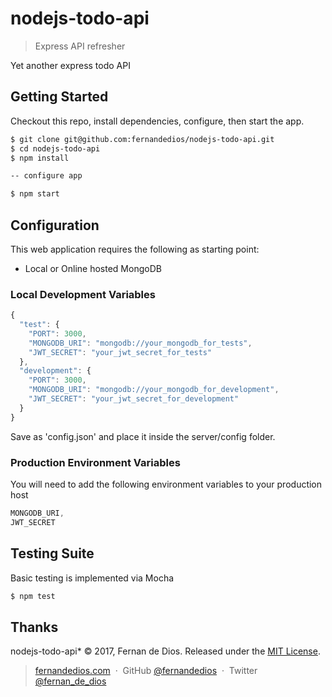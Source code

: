 nodejs-todo-api
=========

> Express API refresher

Yet another express todo API

Getting Started
------------

Checkout this repo, install dependencies, configure, then start the app.

```bash
$ git clone git@github.com:fernandedios/nodejs-todo-api.git
$ cd nodejs-todo-api
$ npm install

-- configure app

$ npm start
```

Configuration
------------

This web application requires the following as starting point:
- Local or Online hosted MongoDB

### Local Development Variables
```js
{
  "test": {
    "PORT": 3000,
    "MONGODB_URI": "mongodb://your_mongodb_for_tests",
    "JWT_SECRET": "your_jwt_secret_for_tests"
  },
  "development": {
    "PORT": 3000,
    "MONGODB_URI": "mongodb://your_mongodb_for_development",
    "JWT_SECRET": "your_jwt_secret_for_development"
  }
}
```

Save as 'config.json' and place it inside the server/config folder.

### Production Environment Variables
You will need to add the following environment variables to your production host

```js
MONGODB_URI,
JWT_SECRET
```

Testing Suite
------------
Basic testing is implemented via Mocha

```bash
$ npm test
```


Thanks
------

nodejs-todo-api* © 2017, Fernan de Dios. Released under the [MIT License].<br>

> [fernandedios.com](http://fernandedios.com) &nbsp;&middot;&nbsp;
> GitHub [@fernandedios](https://github.com/fernandedios) &nbsp;&middot;&nbsp;
> Twitter [@fernan_de_dios](https://twitter.com/fernan_de_dios)

[MIT License]: http://mit-license.org/
